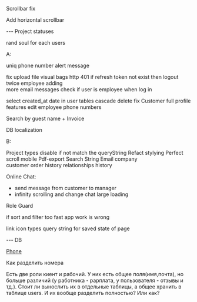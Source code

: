 

Scrollbar fix 

Add horizontal scrollbar

--- Project statuses 

rand soul for each users 


A: 

uniq phone number 
alert message 

fix upload file visual bags 
http 401 if refresh token not exist then logout 
twice employee adding  
more email messages 
check if user is employee when log in 

select created_at date in user tables 
cascade delete fix 
Customer full profile features 
edit employee phone numbers 

Search by guest name + 
Invoice 


DB localization 


B: 

Project types disable if not match the queryString 
Refact stylying 
Perfect scroll mobile 
Pdf-export 
Search String 
Email company  
customer order history 
relationships history 


Online Chat:  
- send message from customer to manager 
- infinity scrolling and change chat large loading 

Role Guard 

if sort and filter too fast app work is wrong  

link icon types 
query string for saved state of page 

--- DB 

[Phone](https://petrenco.com/mysql.php?txt=168)

Как разделить номера 

Есть две роли киент и рабочий. У них есть общее поля(имя,почта), но больше различий (у работника - рарплата, у пользователя - отзывы и тд.). Стоит ли вынослить их в отдельные таблицы, а общее хранить в таблице users. И их вообще разделить полностью? Или как? 





